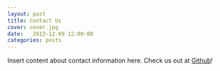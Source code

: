 ```yaml
---
layout: post
title: Contact Us
cover: cover.jpg
date:   2013-12-09 12:00:00
categories: posts
---
```


Insert content about contact information here.  Check us out at [Github](https://github.com/kraftp/aura_website)!

